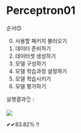 # Perceptron01

순서😊

0. 사용할 패키지 불러오기
1. 데이터 준비하기
2. 데이터셋 생성하기
3. 모델 구성하기
4. 모델 학습과정 설정하기
5. 모델 학습시키기
6. 모델 평가하기

실행결과👌 :

<img src="https://user-images.githubusercontent.com/90026605/139610709-089b4145-6e08-4028-b465-fb68fb3e43cd.png">

✔✔83.82% !!
